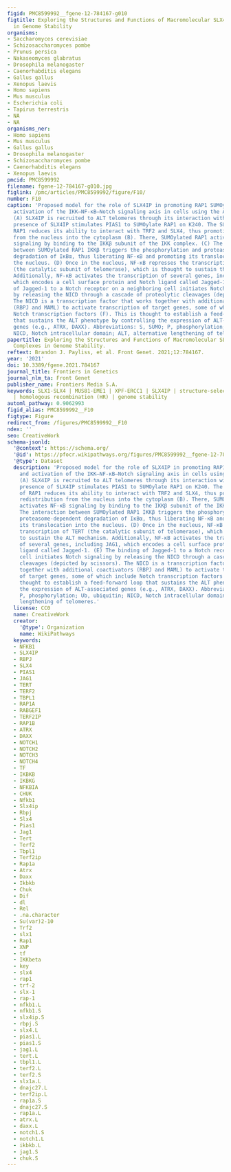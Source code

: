 ```yaml
---
figid: PMC8599992__fgene-12-784167-g010
figtitle: Exploring the Structures and Functions of Macromolecular SLX4-Nuclease Complexes
  in Genome Stability
organisms:
- Saccharomyces cerevisiae
- Schizosaccharomyces pombe
- Prunus persica
- Nakaseomyces glabratus
- Drosophila melanogaster
- Caenorhabditis elegans
- Gallus gallus
- Xenopus laevis
- Homo sapiens
- Mus musculus
- Escherichia coli
- Tapirus terrestris
- NA
- NA
organisms_ner:
- Homo sapiens
- Mus musculus
- Gallus gallus
- Drosophila melanogaster
- Schizosaccharomyces pombe
- Caenorhabditis elegans
- Xenopus laevis
pmcid: PMC8599992
filename: fgene-12-784167-g010.jpg
figlink: /pmc/articles/PMC8599992/figure/F10/
number: F10
caption: 'Proposed model for the role of SLX4IP in promoting RAP1 SUMOylation and
  activation of the IKK—NF-κB—Notch signaling axis in cells using the ALT pathway.
  (A) SLX4IP is recruited to ALT telomeres through its interaction with SLX4. The
  presence of SLX4IP stimulates PIAS1 to SUMOylate RAP1 on K240. The SUMOylation of
  RAP1 reduces its ability to interact with TRF2 and SLX4, thus promoting its redistribution
  from the nucleus into the cytoplasm (B). There, SUMOylated RAP1 activates NF-κB
  signaling by binding to the IKKβ subunit of the IKK complex. (C) The interaction
  between SUMOylated RAP1 IKKβ triggers the phosphorylation and proteasome-dependent
  degradation of IκBα, thus liberating NF-κB and promoting its translocation into
  the nucleus. (D) Once in the nucleus, NF-κB represses the transcription of TERT
  (the catalytic subunit of telomerase), which is thought to sustain the ALT mechanism.
  Additionally, NF-κB activates the transcription of several genes, including JAG1,
  which encodes a cell surface protein and Notch ligand called Jagged-1. (E) The binding
  of Jagged-1 to a Notch receptor on a neighboring cell initiates Notch signaling
  by releasing the NICD through a cascade of proteolytic cleavages (depicted by scissors).
  The NICD is a transcription factor that works together with additional coactivators
  (RBPJ and MAML) to activate transcription of target genes, some of which include
  Notch transcription factors (F). This is thought to establish a feed-forward loop
  that sustains the ALT phenotype by controlling the expression of ALT-associated
  genes (e.g., ATRX, DAXX). Abbreviations: S, SUMO; P, phosphorylation; Ub, ubiquitin;
  NICD, Notch intracellular domain; ALT, alternative lengthening of telomeres.'
papertitle: Exploring the Structures and Functions of Macromolecular SLX4-Nuclease
  Complexes in Genome Stability.
reftext: Brandon J. Payliss, et al. Front Genet. 2021;12:784167.
year: '2021'
doi: 10.3389/fgene.2021.784167
journal_title: Frontiers in Genetics
journal_nlm_ta: Front Genet
publisher_name: Frontiers Media S.A.
keywords: SLX1-SLX4 | MUS81-EME1 | XPF-ERCC1 | SLX4IP | structure-selective endonuclease
  | homologous recombination (HR) | genome stability
automl_pathway: 0.9062993
figid_alias: PMC8599992__F10
figtype: Figure
redirect_from: /figures/PMC8599992__F10
ndex: ''
seo: CreativeWork
schema-jsonld:
  '@context': https://schema.org/
  '@id': https://pfocr.wikipathways.org/figures/PMC8599992__fgene-12-784167-g010.html
  '@type': Dataset
  description: 'Proposed model for the role of SLX4IP in promoting RAP1 SUMOylation
    and activation of the IKK—NF-κB—Notch signaling axis in cells using the ALT pathway.
    (A) SLX4IP is recruited to ALT telomeres through its interaction with SLX4. The
    presence of SLX4IP stimulates PIAS1 to SUMOylate RAP1 on K240. The SUMOylation
    of RAP1 reduces its ability to interact with TRF2 and SLX4, thus promoting its
    redistribution from the nucleus into the cytoplasm (B). There, SUMOylated RAP1
    activates NF-κB signaling by binding to the IKKβ subunit of the IKK complex. (C)
    The interaction between SUMOylated RAP1 IKKβ triggers the phosphorylation and
    proteasome-dependent degradation of IκBα, thus liberating NF-κB and promoting
    its translocation into the nucleus. (D) Once in the nucleus, NF-κB represses the
    transcription of TERT (the catalytic subunit of telomerase), which is thought
    to sustain the ALT mechanism. Additionally, NF-κB activates the transcription
    of several genes, including JAG1, which encodes a cell surface protein and Notch
    ligand called Jagged-1. (E) The binding of Jagged-1 to a Notch receptor on a neighboring
    cell initiates Notch signaling by releasing the NICD through a cascade of proteolytic
    cleavages (depicted by scissors). The NICD is a transcription factor that works
    together with additional coactivators (RBPJ and MAML) to activate transcription
    of target genes, some of which include Notch transcription factors (F). This is
    thought to establish a feed-forward loop that sustains the ALT phenotype by controlling
    the expression of ALT-associated genes (e.g., ATRX, DAXX). Abbreviations: S, SUMO;
    P, phosphorylation; Ub, ubiquitin; NICD, Notch intracellular domain; ALT, alternative
    lengthening of telomeres.'
  license: CC0
  name: CreativeWork
  creator:
    '@type': Organization
    name: WikiPathways
  keywords:
  - NFKB1
  - SLX4IP
  - RBPJ
  - SLX4
  - PIAS1
  - JAG1
  - TERT
  - TERF2
  - TBPL1
  - RAP1A
  - RABGEF1
  - TERF2IP
  - RAP1B
  - ATRX
  - DAXX
  - NOTCH1
  - NOTCH2
  - NOTCH3
  - NOTCH4
  - TF
  - IKBKB
  - IKBKG
  - NFKBIA
  - CHUK
  - Nfkb1
  - Slx4ip
  - Rbpj
  - Slx4
  - Pias1
  - Jag1
  - Tert
  - Terf2
  - Tbpl1
  - Terf2ip
  - Rap1a
  - Atrx
  - Daxx
  - Ikbkb
  - Chuk
  - Dif
  - dl
  - Rel
  - .na.character
  - Su(var)2-10
  - Trf2
  - slx1
  - Rap1
  - XNP
  - tf
  - IKKbeta
  - key
  - slx4
  - rap1
  - trf-2
  - slx-1
  - rap-1
  - nfkb1.L
  - nfkb1.S
  - slx4ip.S
  - rbpj.S
  - slx4.L
  - pias1.L
  - pias1.S
  - jag1.L
  - tert.L
  - tbpl1.L
  - terf2.L
  - terf2.S
  - slx1a.L
  - dnajc27.L
  - terf2ip.L
  - rap1a.S
  - dnajc27.S
  - rap1a.L
  - atrx.L
  - daxx.L
  - notch1.S
  - notch1.L
  - ikbkb.L
  - jag1.S
  - chuk.S
---
```

